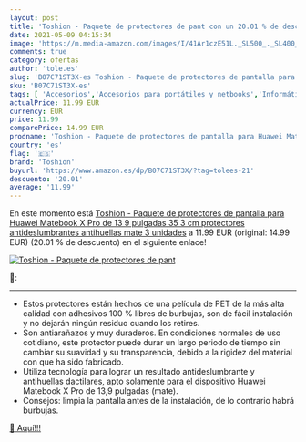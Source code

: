 ```yaml
---
layout: post
title: 'Toshion - Paquete de protectores de pant con un 20.01 % de descuento'
date: 2021-05-09 04:15:34
image: 'https://m.media-amazon.com/images/I/41Ar1czE51L._SL500_._SL400_.jpg'
comments: true
category: ofertas
author: 'tole.es'
slug: 'B07C71ST3X-es Toshion - Paquete de protectores de pantalla para Huawei...'
sku: 'B07C71ST3X-es'
tags: [ 'Accesorios','Accesorios para portátiles y netbooks','Informática','Protectores de pantalla para portátiles y netbooks','huawei','toshion', ]
actualPrice: 11.99 EUR
currency: EUR
price: 11.99
comparePrice: 14.99 EUR
prodname: 'Toshion - Paquete de protectores de pantalla para Huawei Matebook X Pro de 13 9 pulgadas  35 3 cm   protectores antideslumbrantes  antihuellas  mate  3 unidades'
country: 'es'
flag: '🇪🇸'
brand: 'Toshion'
buyurl: 'https://www.amazon.es/dp/B07C71ST3X/?tag=tolees-21'
descuento: '20.01'
average: '11.99'
---
```


En este momento está [Toshion - Paquete de protectores de pantalla para Huawei Matebook X Pro de 13 9 pulgadas  35 3 cm   protectores antideslumbrantes  antihuellas  mate  3 unidades](https://www.amazon.es/dp/B07C71ST3X/?tag=tolees-21) a 11.99 EUR (original: 14.99 EUR) (20.01 %  de descuento) en el siguiente enlace!

[![Toshion - Paquete de protectores de pant](https://m.media-amazon.com/images/I/41Ar1czE51L._SL500_._SL400_.jpg)](https://www.amazon.es/dp/B07C71ST3X/?tag=tolees-21)

🔎:

- - -
- Estos protectores están hechos de una película de PET de la más alta calidad con adhesivos 100 % libres de burbujas, son de fácil instalación y no dejarán ningún residuo cuando los retires. 
- Son antiarañazos y muy duraderos.  En condiciones normales de uso cotidiano, este protector puede durar un largo periodo de tiempo sin cambiar su suavidad y su transparencia, debido a la rigidez del material con que ha sido fabricado.
- Utiliza tecnología para lograr un resultado antideslumbrante y antihuellas dactilares, apto solamente para el dispositivo Huawei Matebook X Pro de 13,9 pulgadas (mate).
- Consejos: limpia la pantalla antes de la instalación, de lo contrario habrá burbujas.

[🛒 Aquí!!!](https://www.amazon.es/dp/B07C71ST3X/?tag=tolees-21)

